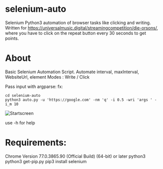# selenium-auto
Selenium Python3 automation of browser tasks like clicking and writing. Written for https://universalmusic.digital/streamingcompetition/die-orsons/, where you have to click on the repeat button every 30 seconds to get points.

# About
Basic Selenium Automation Script.
Automate interval, maxInterval, WebsiteUrl, element
Modes : Write / Click
  
Pass input with argparse: fx:
```
cd selenium-auto
python3 auto.py -u 'https://google.com' -nm 'q' -i 0.5 -wri 'args ' -i_m 10 
```
![Startscreen](../master/selenium-auto/gitreadme/test.gif)

use -h for help

# Requirements: 
Chrome Version 77.0.3865.90 (Official Build) (64-bit) or later
python3
python3 get-pip.py
pip3 install selenium

